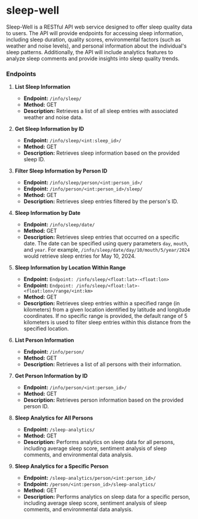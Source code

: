 # sleep-well

Sleep-Well is a RESTful API web service designed to offer sleep quality data to
users. The API will provide endpoints for accessing sleep information,
including sleep duration, quality scores, environmental factors (such as
weather and noise levels), and personal information about the individual's
sleep patterns. Additionally, the API will include analytics features to
analyze sleep comments and provide insights into sleep quality trends.

### Endpoints

1. **List Sleep Information**
    - **Endpoint:** `/info/sleep/`
    - **Method:** GET
    - **Description:** Retrieves a list of all sleep entries with associated
      weather and noise data.

2. **Get Sleep Information by ID**
    - **Endpoint:** `/info/sleep/<int:sleep_id>/`
    - **Method:** GET
    - **Description:** Retrieves sleep information based on the provided sleep
      ID.

3. **Filter Sleep Information by Person ID**
    - **Endpoint:** `/info/sleep/person/<int:person_id>/`
    - **Endpoint:** `/info/person/<int:person_id>/sleep/`
    - **Method:** GET
    - **Description:** Retrieves sleep entries filtered by the person's ID.

4. **Sleep Information by Date**
    - **Endpoint:** `/info/sleep/date/`
    - **Method:** GET
    - **Description:** Retrieves sleep entries that occurred on a specific date. The date can be
      specified using query parameters `day`, `mouth`, and `year`. For
      example, `/info/sleep/date/day/10/mouth/5/year/2024` would retrieve sleep entries for May 10,
        2024.

5. **Sleep Information by Location Within Range**
    - **Endpoint:** `Endpoint: /info/sleep/<float:lat>-<float:lon>`
    - **Endpoint:** `Endpoint: /info/sleep/<float:lat>-<float:lon>/range/<int:km>`
    - **Method:** GET
    - **Description:** Retrieves sleep entries within a specified range (in kilometers) from a given
      location identified by latitude and longitude coordinates. If no specific range is provided,
      the default range of 5 kilometers is used to filter sleep entries within this distance from
      the specified location.

6. **List Person Information**
    - **Endpoint:** `/info/person/`
    - **Method:** GET
    - **Description:** Retrieves a list of all persons with their information.

7. **Get Person Information by ID**
    - **Endpoint:** `/info/person/<int:person_id>/`
    - **Method:** GET
    - **Description:** Retrieves person information based on the provided
      person ID.

8. **Sleep Analytics for All Persons**
    - **Endpoint:** `/sleep-analytics/`
    - **Method:** GET
    - **Description:** Performs analytics on sleep data for all persons,
      including average sleep score, sentiment analysis of sleep comments, and
      environmental data analysis.

9. **Sleep Analytics for a Specific Person**
    - **Endpoint:** `/sleep-analytics/person/<int:person_id>/`
    - **Endpoint:** `/person/<int:person_id>/sleep-analytics/`
    - **Method:** GET
    - **Description:** Performs analytics on sleep data for a specific person,
      including average sleep score, sentiment analysis of sleep comments, and
      environmental data analysis.
